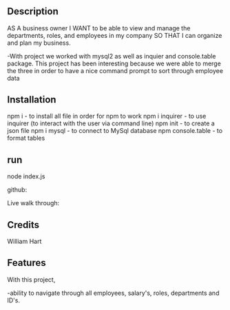 # <The Employee Tracker>

## Description

AS A business owner
I WANT to be able to view and manage the departments, roles, and employees in my company
SO THAT I can organize and plan my business.

-With project we worked with mysql2 as well as inquier and console.table package. This project has been interesting because we were able to merge the three in order to have a nice command prompt to sort through employee data

## Installation

npm i - to install all file in order for npm to work
npm i inquirer - to use inquirer (to interact with the user via command line)
npm init - to create a json file
npm i mysql - to connect to MySql database
npm console.table - to format tables

## run

node index.js

github:

Live walk through:

## Credits

William Hart

## Features

With this project,

-ability to navigate through all employees, salary's, roles, departments and ID's.

#
